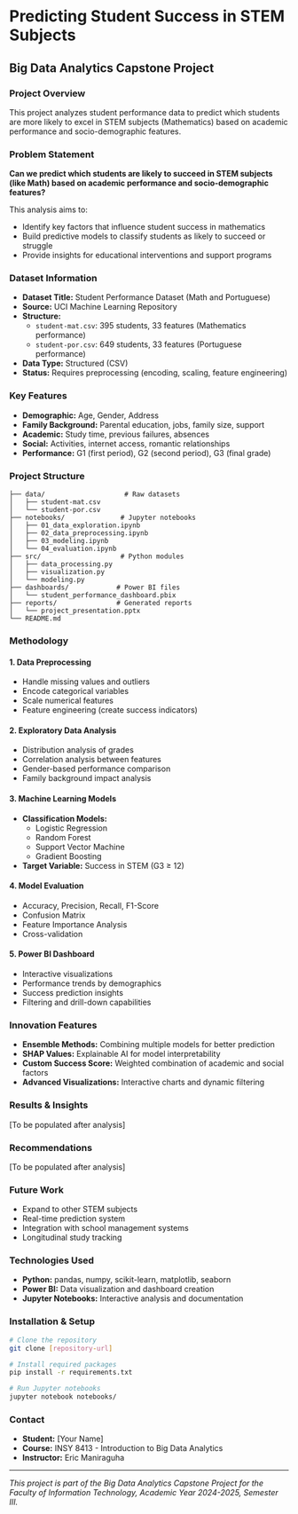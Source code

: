 # Predicting Student Success in STEM Subjects
## Big Data Analytics Capstone Project

### Project Overview
This project analyzes student performance data to predict which students are more likely to excel in STEM subjects (Mathematics) based on academic performance and socio-demographic features.

### Problem Statement
**Can we predict which students are likely to succeed in STEM subjects (like Math) based on academic performance and socio-demographic features?**

This analysis aims to:
- Identify key factors that influence student success in mathematics
- Build predictive models to classify students as likely to succeed or struggle
- Provide insights for educational interventions and support programs

### Dataset Information
- **Dataset Title:** Student Performance Dataset (Math and Portuguese)
- **Source:** UCI Machine Learning Repository
- **Structure:** 
  - `student-mat.csv`: 395 students, 33 features (Mathematics performance)
  - `student-por.csv`: 649 students, 33 features (Portuguese performance)
- **Data Type:** Structured (CSV)
- **Status:** Requires preprocessing (encoding, scaling, feature engineering)

### Key Features
- **Demographic:** Age, Gender, Address
- **Family Background:** Parental education, jobs, family size, support
- **Academic:** Study time, previous failures, absences
- **Social:** Activities, internet access, romantic relationships
- **Performance:** G1 (first period), G2 (second period), G3 (final grade)

### Project Structure
```
├── data/                    # Raw datasets
│   ├── student-mat.csv
│   └── student-por.csv
├── notebooks/              # Jupyter notebooks
│   ├── 01_data_exploration.ipynb
│   ├── 02_data_preprocessing.ipynb
│   ├── 03_modeling.ipynb
│   └── 04_evaluation.ipynb
├── src/                    # Python modules
│   ├── data_processing.py
│   ├── visualization.py
│   └── modeling.py
├── dashboards/            # Power BI files
│   └── student_performance_dashboard.pbix
├── reports/               # Generated reports
│   └── project_presentation.pptx
└── README.md
```

### Methodology

#### 1. Data Preprocessing
- Handle missing values and outliers
- Encode categorical variables
- Scale numerical features
- Feature engineering (create success indicators)

#### 2. Exploratory Data Analysis
- Distribution analysis of grades
- Correlation analysis between features
- Gender-based performance comparison
- Family background impact analysis

#### 3. Machine Learning Models
- **Classification Models:**
  - Logistic Regression
  - Random Forest
  - Support Vector Machine
  - Gradient Boosting
- **Target Variable:** Success in STEM (G3 ≥ 12)

#### 4. Model Evaluation
- Accuracy, Precision, Recall, F1-Score
- Confusion Matrix
- Feature Importance Analysis
- Cross-validation

#### 5. Power BI Dashboard
- Interactive visualizations
- Performance trends by demographics
- Success prediction insights
- Filtering and drill-down capabilities

### Innovation Features
- **Ensemble Methods:** Combining multiple models for better prediction
- **SHAP Values:** Explainable AI for model interpretability
- **Custom Success Score:** Weighted combination of academic and social factors
- **Advanced Visualizations:** Interactive charts and dynamic filtering

### Results & Insights
[To be populated after analysis]

### Recommendations
[To be populated after analysis]

### Future Work
- Expand to other STEM subjects
- Real-time prediction system
- Integration with school management systems
- Longitudinal study tracking

### Technologies Used
- **Python:** pandas, numpy, scikit-learn, matplotlib, seaborn
- **Power BI:** Data visualization and dashboard creation
- **Jupyter Notebooks:** Interactive analysis and documentation

### Installation & Setup
```bash
# Clone the repository
git clone [repository-url]

# Install required packages
pip install -r requirements.txt

# Run Jupyter notebooks
jupyter notebook notebooks/
```

### Contact
- **Student:** [Your Name]
- **Course:** INSY 8413 - Introduction to Big Data Analytics
- **Instructor:** Eric Maniraguha

---
*This project is part of the Big Data Analytics Capstone Project for the Faculty of Information Technology, Academic Year 2024-2025, Semester III.* 
